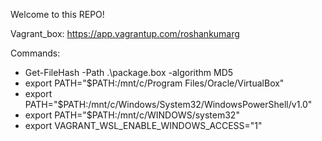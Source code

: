 Welcome to this REPO!

Vagrant_box: https://app.vagrantup.com/roshankumarg

Commands:
- Get-FileHash -Path .\package.box -algorithm MD5
- export PATH="$PATH:/mnt/c/Program Files/Oracle/VirtualBox"
- export PATH="$PATH:/mnt/c/Windows/System32/WindowsPowerShell/v1.0"
- export PATH="$PATH:/mnt/c/WINDOWS/system32"
- export VAGRANT_WSL_ENABLE_WINDOWS_ACCESS="1"